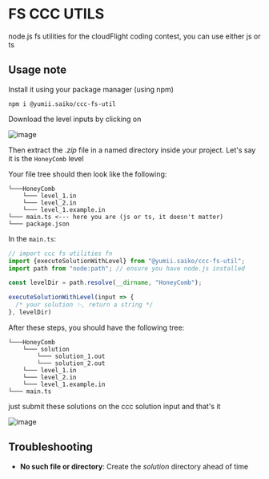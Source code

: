 # FS CCC UTILS

node.js fs utilities for the cloudFlight coding contest, you can use either js or ts

## Usage note

Install it using your package manager (using npm)

```
npm i @yumii.saiko/ccc-fs-util
```

Download the level inputs by clicking on

![image](https://github.com/YumeT023/ccc-fs-util/assets/96466759/35176da1-6380-40ba-b02a-ceb20d7e5380)

Then extract the _.zip_ file in a named directory inside your project. Let's say it is the `HoneyComb` level

Your file tree should then look like the following:

```
└───HoneyComb
    └─── level_1.in
    └─── level_2.in
    └─── level_1.example.in
└─── main.ts <--- here you are (js or ts, it doesn't matter)
└─── package.json
```

In the `main.ts`:

```typescript
// import ccc fs utilities fn
import {executeSolutionWithLevel} from "@yumii.saiko/ccc-fs-util";
import path from "node:path"; // ensure you have node.js installed

const levelDir = path.resolve(__dirname, "HoneyComb");

executeSolutionWithLevel(input => {
  /* your solution ✨, return a string */
}, levelDir)
```

After these steps, you should have the following tree:

```
└───HoneyComb
    └─── solution
        └─── solution_1.out
        └─── solution_2.out
    └─── level_1.in
    └─── level_2.in
    └─── level_1.example.in
└─── main.ts
```

just submit these solutions on the ccc solution input and that's it

![image](https://github.com/YumeT023/ccc-fs-util/assets/96466759/4e48b9ac-df52-4e45-96b7-5b1c5d14de93)

## Troubleshooting

- **No such file or directory**: Create the _solution_ directory ahead of time
